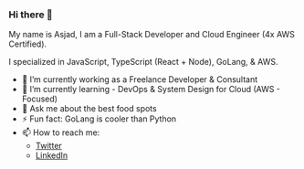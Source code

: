 ### Hi there 👋

My name is Asjad, I am a Full-Stack Developer and Cloud Engineer (4x AWS Certified).

I specialized in JavaScript, TypeScript (React + Node), GoLang, & AWS.

- 🔭 I’m currently working as a Freelance Developer & Consultant
- 🌱 I’m currently learning - DevOps & System Design for Cloud (AWS - Focused)
- 💬 Ask me about the best food spots
- ⚡ Fun fact: GoLang is cooler than Python
- 📫 How to reach me:
  - [Twitter](https://twitter.com/asjadjawed)
  - [LinkedIn](https://www.linkedin.com/in/asjadjawed/)

<!--
**asjadjawed/asjadjawed** is a ✨ _special_ ✨ repository because its `README.md` (this file) appears on your GitHub profile.

Here are some ideas to get you started:

- 🔭 I’m currently working on ...
- 🌱 I’m currently learning ...
- 👯 I’m looking to collaborate on ...
- 🤔 I’m looking for help with ...
- 💬 Ask me about ...
- 📫 How to reach me: ...
- 😄 Pronouns: ...
- ⚡ Fun fact: ...
-->
